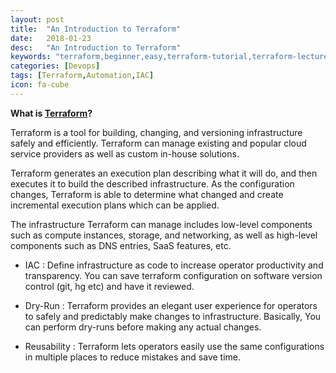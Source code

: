 ```yaml
---
layout: post
title:  "An Introduction to Terraform"
date:   2018-01-23
desc:   "An Introduction to Terraform"
keywords: "terraform,beginner,easy,terraform-tutorial,terraform-lecture,terraform-for-beginner,akshay,akshay-siwal,siwal,adobe,radcom,orange,automation,terraform-blog,terraform-tutorial,IAC,AWS,Azure"
categories: [Devops]
tags: [Terraform,Automation,IAC]
icon: fa-cube
---
```


**What is [Terraform](https://www.terraform.io/)?**

Terraform is a tool for building, changing, and versioning infrastructure safely and efficiently. Terraform can manage existing and popular cloud service providers as well as custom in-house solutions.

Terraform generates an execution plan describing what it will do, and then executes it to build the described infrastructure. As the configuration changes, Terraform is able to determine what changed and create incremental execution plans which can be applied.

The infrastructure Terraform can manage includes low-level components such as compute instances, storage, and networking, as well as high-level components such as DNS entries, SaaS features, etc.


* IAC : Define infrastructure as code to increase operator productivity and transparency. You can save terraform configuration on software version control (git, hg etc) and have it reviewed.

* Dry-Run : Terraform provides an elegant user experience for operators to safely and predictably make changes to infrastructure. Basically, You can perform dry-runs before making any actual changes.

* Reusability : Terraform lets operators easily use the same configurations in multiple places to reduce mistakes and save time.


